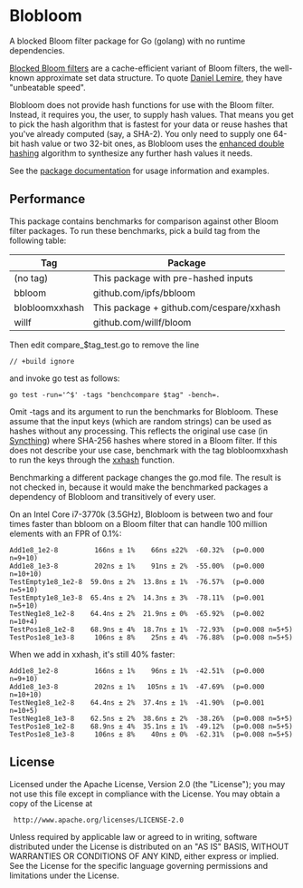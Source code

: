 Blobloom
========

A blocked Bloom filter package for Go (golang) with no runtime dependencies.

[Blocked Bloom filters](https://algo2.iti.kit.edu/documents/cacheefficientbloomfilters-jea.pdf)
are a cache-efficient variant of Bloom filters, the well-known approximate set
data structure. To quote [Daniel Lemire](https://lemire.me/blog/2019/12/19/xor-filters-faster-and-smaller-than-bloom-filters/),
they have "unbeatable speed".

Blobloom does not provide hash functions for use with the Bloom filter.
Instead, it requires you, the user, to supply hash values. That means you get
to pick the hash algorithm that is fastest for your data or reuse hashes that
you've already computed (say, a SHA-2). You only need to supply one 64-bit
hash value or two 32-bit ones, as Blobloom uses the [enhanced double
hashing](https://www.ccs.neu.edu/home/pete/pub/bloom-filters-verification.pdf)
algorithm to synthesize any further hash values it needs.

See the [package documentation](https://godoc.org/github.com/greatroar/blobloom)
for usage information and examples.

Performance
-----------

This package contains benchmarks for comparison against other Bloom filter
packages. To run these benchmarks, pick a build tag from the following table:

| Tag            | Package                                  |
| -------------- | ---------------------------------------- |
| (no tag)       | This package with pre-hashed inputs      |
| bbloom         | github.com/ipfs/bbloom                   |
| blobloomxxhash | This package + github.com/cespare/xxhash |
| willf          | github.com/willf/bloom                   |

Then edit compare_$tag_test.go to remove the line

    // +build ignore

and invoke go test as follows:

    go test -run='^$' -tags "benchcompare $tag" -bench=.

Omit -tags and its argument to run the benchmarks for Blobloom. These assume
that the input keys (which are random strings) can be used as hashes without
any processing. This reflects the original use case (in [Syncthing](
https://syncthing.net)) where SHA-256 hashes where stored in a Bloom filter.
If this does not describe your use case, benchmark with the tag blobloomxxhash
to run the keys through the [xxhash](https://github.com/cespare/xxhash)
function.

Benchmarking a different package changes the go.mod file. The result is not
checked in, because it would make the benchmarked packages a dependency of
Blobloom and transitively of every user.

On an Intel Core i7-3770k (3.5GHz), Blobloom is between two and four times
faster than bbloom on a Bloom filter that can handle 100 million elements with
an FPR of 0.1%:

    Add1e8_1e2-8         166ns ± 1%    66ns ±22%  -60.32%  (p=0.000 n=9+10)
    Add1e8_1e3-8         202ns ± 1%    91ns ± 2%  -55.00%  (p=0.000 n=10+10)
    TestEmpty1e8_1e2-8  59.0ns ± 2%  13.8ns ± 1%  -76.57%  (p=0.000 n=5+10)
    TestEmpty1e8_1e3-8  65.4ns ± 2%  14.3ns ± 3%  -78.11%  (p=0.001 n=5+10)
    TestNeg1e8_1e2-8    64.4ns ± 2%  21.9ns ± 0%  -65.92%  (p=0.002 n=10+4)
    TestPos1e8_1e2-8    68.9ns ± 4%  18.7ns ± 1%  -72.93%  (p=0.008 n=5+5)
    TestPos1e8_1e3-8     106ns ± 8%    25ns ± 4%  -76.88%  (p=0.008 n=5+5)

When we add in xxhash, it's still 40% faster:

    Add1e8_1e2-8         166ns ± 1%    96ns ± 1%  -42.51%  (p=0.000 n=9+10)
    Add1e8_1e3-8         202ns ± 1%   105ns ± 1%  -47.69%  (p=0.000 n=10+10)
    TestNeg1e8_1e2-8    64.4ns ± 2%  37.4ns ± 1%  -41.90%  (p=0.001 n=10+5)
    TestNeg1e8_1e3-8    62.5ns ± 2%  38.6ns ± 2%  -38.26%  (p=0.008 n=5+5)
    TestPos1e8_1e2-8    68.9ns ± 4%  35.1ns ± 1%  -49.12%  (p=0.008 n=5+5)
    TestPos1e8_1e3-8     106ns ± 8%    40ns ± 0%  -62.31%  (p=0.008 n=5+5)

License
-------

Licensed under the Apache License, Version 2.0 (the "License");
you may not use this file except in compliance with the License.
You may obtain a copy of the License at

     http://www.apache.org/licenses/LICENSE-2.0

Unless required by applicable law or agreed to in writing, software
distributed under the License is distributed on an "AS IS" BASIS,
WITHOUT WARRANTIES OR CONDITIONS OF ANY KIND, either express or implied.
See the License for the specific language governing permissions and
limitations under the License.
